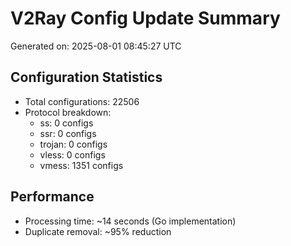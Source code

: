 # V2Ray Config Update Summary
Generated on: 2025-08-01 08:45:27 UTC

## Configuration Statistics
- Total configurations: 22506
- Protocol breakdown:
  - ss: 0 configs
  - ssr: 0 configs
  - trojan: 0 configs
  - vless: 0 configs
  - vmess: 1351 configs

## Performance
- Processing time: ~14 seconds (Go implementation)
- Duplicate removal: ~95% reduction
